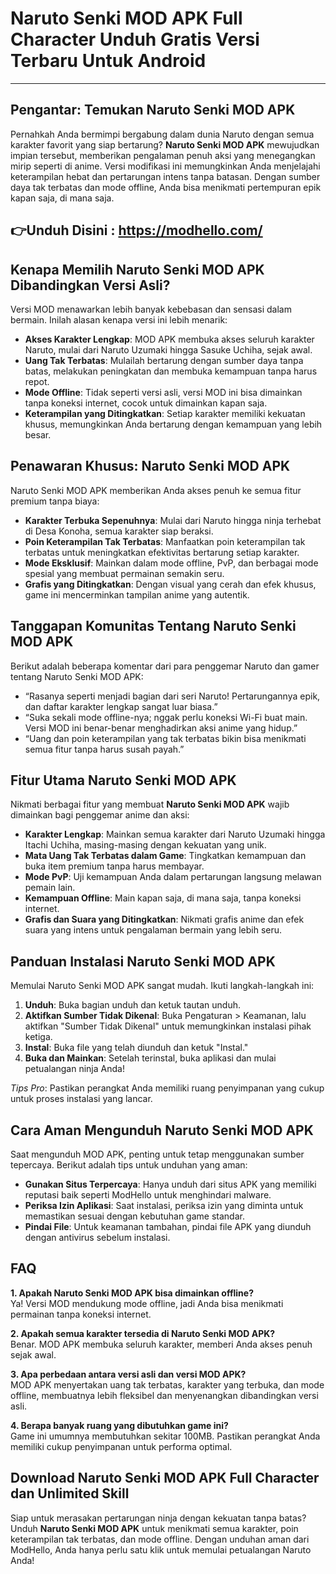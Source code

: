 # Naruto Senki MOD APK Full Character Unduh Gratis Versi Terbaru Untuk Android

---

## Pengantar: Temukan Naruto Senki MOD APK

Pernahkah Anda bermimpi bergabung dalam dunia Naruto dengan semua karakter favorit yang siap bertarung? **Naruto Senki MOD APK** mewujudkan impian tersebut, memberikan pengalaman penuh aksi yang menegangkan mirip seperti di anime. Versi modifikasi ini memungkinkan Anda menjelajahi keterampilan hebat dan pertarungan intens tanpa batasan. Dengan sumber daya tak terbatas dan mode offline, Anda bisa menikmati pertempuran epik kapan saja, di mana saja.


## 👉Unduh Disini : https://modhello.com/

## Kenapa Memilih Naruto Senki MOD APK Dibandingkan Versi Asli?

Versi MOD menawarkan lebih banyak kebebasan dan sensasi dalam bermain. Inilah alasan kenapa versi ini lebih menarik:

- **Akses Karakter Lengkap**: MOD APK membuka akses seluruh karakter Naruto, mulai dari Naruto Uzumaki hingga Sasuke Uchiha, sejak awal.
- **Uang Tak Terbatas**: Mulailah bertarung dengan sumber daya tanpa batas, melakukan peningkatan dan membuka kemampuan tanpa harus repot.
- **Mode Offline**: Tidak seperti versi asli, versi MOD ini bisa dimainkan tanpa koneksi internet, cocok untuk dimainkan kapan saja.
- **Keterampilan yang Ditingkatkan**: Setiap karakter memiliki kekuatan khusus, memungkinkan Anda bertarung dengan kemampuan yang lebih besar.

## Penawaran Khusus: Naruto Senki MOD APK

Naruto Senki MOD APK memberikan Anda akses penuh ke semua fitur premium tanpa biaya:

- **Karakter Terbuka Sepenuhnya**: Mulai dari Naruto hingga ninja terhebat di Desa Konoha, semua karakter siap beraksi.
- **Poin Keterampilan Tak Terbatas**: Manfaatkan poin keterampilan tak terbatas untuk meningkatkan efektivitas bertarung setiap karakter.
- **Mode Eksklusif**: Mainkan dalam mode offline, PvP, dan berbagai mode spesial yang membuat permainan semakin seru.
- **Grafis yang Ditingkatkan**: Dengan visual yang cerah dan efek khusus, game ini mencerminkan tampilan anime yang autentik.

## Tanggapan Komunitas Tentang Naruto Senki MOD APK

Berikut adalah beberapa komentar dari para penggemar Naruto dan gamer tentang Naruto Senki MOD APK:

- “Rasanya seperti menjadi bagian dari seri Naruto! Pertarungannya epik, dan daftar karakter lengkap sangat luar biasa.”
- “Suka sekali mode offline-nya; nggak perlu koneksi Wi-Fi buat main. Versi MOD ini benar-benar menghadirkan aksi anime yang hidup.”
- “Uang dan poin keterampilan yang tak terbatas bikin bisa menikmati semua fitur tanpa harus susah payah.”

## Fitur Utama Naruto Senki MOD APK

Nikmati berbagai fitur yang membuat **Naruto Senki MOD APK** wajib dimainkan bagi penggemar anime dan aksi:

- **Karakter Lengkap**: Mainkan semua karakter dari Naruto Uzumaki hingga Itachi Uchiha, masing-masing dengan kekuatan yang unik.
- **Mata Uang Tak Terbatas dalam Game**: Tingkatkan kemampuan dan buka item premium tanpa harus membayar.
- **Mode PvP**: Uji kemampuan Anda dalam pertarungan langsung melawan pemain lain.
- **Kemampuan Offline**: Main kapan saja, di mana saja, tanpa koneksi internet.
- **Grafis dan Suara yang Ditingkatkan**: Nikmati grafis anime dan efek suara yang intens untuk pengalaman bermain yang lebih seru.

## Panduan Instalasi Naruto Senki MOD APK

Memulai Naruto Senki MOD APK sangat mudah. Ikuti langkah-langkah ini:

1. **Unduh**: Buka bagian unduh dan ketuk tautan unduh.
2. **Aktifkan Sumber Tidak Dikenal**: Buka Pengaturan > Keamanan, lalu aktifkan "Sumber Tidak Dikenal" untuk memungkinkan instalasi pihak ketiga.
3. **Instal**: Buka file yang telah diunduh dan ketuk "Instal."
4. **Buka dan Mainkan**: Setelah terinstal, buka aplikasi dan mulai petualangan ninja Anda!

*Tips Pro*: Pastikan perangkat Anda memiliki ruang penyimpanan yang cukup untuk proses instalasi yang lancar.

## Cara Aman Mengunduh Naruto Senki MOD APK

Saat mengunduh MOD APK, penting untuk tetap menggunakan sumber tepercaya. Berikut adalah tips untuk unduhan yang aman:

- **Gunakan Situs Terpercaya**: Hanya unduh dari situs APK yang memiliki reputasi baik seperti ModHello untuk menghindari malware.
- **Periksa Izin Aplikasi**: Saat instalasi, periksa izin yang diminta untuk memastikan sesuai dengan kebutuhan game standar.
- **Pindai File**: Untuk keamanan tambahan, pindai file APK yang diunduh dengan antivirus sebelum instalasi.

## FAQ

**1. Apakah Naruto Senki MOD APK bisa dimainkan offline?**  
Ya! Versi MOD mendukung mode offline, jadi Anda bisa menikmati permainan tanpa koneksi internet.

**2. Apakah semua karakter tersedia di Naruto Senki MOD APK?**  
Benar. MOD APK membuka seluruh karakter, memberi Anda akses penuh sejak awal.

**3. Apa perbedaan antara versi asli dan versi MOD APK?**  
MOD APK menyertakan uang tak terbatas, karakter yang terbuka, dan mode offline, membuatnya lebih fleksibel dan menyenangkan dibandingkan versi asli.

**4. Berapa banyak ruang yang dibutuhkan game ini?**  
Game ini umumnya membutuhkan sekitar 100MB. Pastikan perangkat Anda memiliki cukup penyimpanan untuk performa optimal.

## Download Naruto Senki MOD APK Full Character dan Unlimited Skill

Siap untuk merasakan pertarungan ninja dengan kekuatan tanpa batas? Unduh **Naruto Senki MOD APK** untuk menikmati semua karakter, poin keterampilan tak terbatas, dan mode offline. Dengan unduhan aman dari ModHello, Anda hanya perlu satu klik untuk memulai petualangan Naruto Anda!
